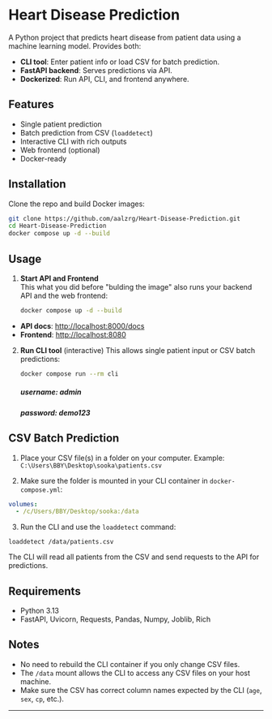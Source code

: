 

# Heart Disease Prediction

A Python project that predicts heart disease from patient data using a machine learning model. Provides both:

- **CLI tool**: Enter patient info or load CSV for batch prediction.
- **FastAPI backend**: Serves predictions via API.
- **Dockerized**: Run API, CLI, and frontend anywhere.

## Features
- Single patient prediction
- Batch prediction from CSV (`loaddetect`)
- Interactive CLI with rich outputs
- Web frontend (optional)
- Docker-ready

## Installation
Clone the repo and build Docker images:

```bash
git clone https://github.com/aalzrg/Heart-Disease-Prediction.git
cd Heart-Disease-Prediction
docker compose up -d --build
````

## Usage

1. **Start API and Frontend**  
   This what you did before "bulding the image" also runs your backend API and the web frontend:

   ```bash
   docker compose up -d --build
   ```

* **API docs**: [http://localhost:8000/docs](http://localhost:8000/docs)
* **Frontend**: [http://localhost:8080](http://localhost:8080)

2. **Run CLI tool** (interactive)
   This allows single patient input or CSV batch predictions:

   ```bash
   docker compose run --rm cli
   ```
   ##### username: admin
   ##### password: demo123

## CSV Batch Prediction

1. Place your CSV file(s) in a folder on your computer.
   Example: `C:\Users\BBY\Desktop\sooka\patients.csv`

2. Make sure the folder is mounted in your CLI container in `docker-compose.yml`:

```yaml
volumes:
  - /c/Users/BBY/Desktop/sooka:/data
```

3. Run the CLI and use the `loaddetect` command:

```text
loaddetect /data/patients.csv
```

The CLI will read all patients from the CSV and send requests to the API for predictions.

## Requirements

* Python 3.13
* FastAPI, Uvicorn, Requests, Pandas, Numpy, Joblib, Rich

## Notes

* No need to rebuild the CLI container if you only change CSV files.
* The `/data` mount allows the CLI to access any CSV files on your host machine.
* Make sure the CSV has correct column names expected by the CLI (`age`, `sex`, `cp`, etc.).

---
